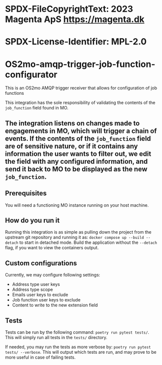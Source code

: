 # SPDX-FileCopyrightText: 2023 Magenta ApS <https://magenta.dk>
# SPDX-License-Identifier: MPL-2.0

OS2mo-amqp-trigger-job-function-configurator
=====================================================================================
This is an OS2mo AMQP trigger receiver that allows for configuration of job functions

This integration has the sole responsibility of validating the contents of the `job_function` field found in MO.

The integration listens on changes made to engagements in MO, which will trigger a chain of events. If the contents of
the `job_function` field are of sensitive nature, or if it contains any information the user wants to filter out, we
edit the field with any configured information, and send it back to MO to be displayed as the new `job_function`.
------------------------------------------------------------------------------------------------------------------------
## Prerequisites
You will need a functioning MO instance running on your host machine.

## How do you run it
Running this integration is as simple as pulling down the project from the upstream git repository and running it as:
`docker compose up --build --detach` to start in detached mode.
Build the application without the `--detach` flag, if you want to view the containers output.

## Custom configurations
Currently, we may configure following settings:
- Address type user keys
- Address type scope
- Emails user keys to exclude
- Job function user keys to exclude
- Content to write to the new extension field

## Tests
Tests can be run by the following command:
`poetry run pytest tests/`. This will simply run all tests in the `tests/` directory.

If needed, you may run the tests as more verbose by: `poetry run pytest tests/ --verbose`. This will output which tests
are run, and may prove to be more useful in case of failing tests.
